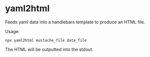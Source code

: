 yaml2html
=========

Feeds yaml data into a handlebars template to produce an HTML file.

Usage:
```
npx yaml2html mustache_file data_file
```

The HTML will be outputted into the stdout.
